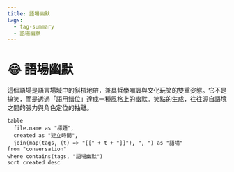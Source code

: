 ```yaml
---
title: 語場幽默
tags:
  - tag-summary
  - 語場幽默
---
```


# 😂 語場幽默

這個語場是語言場域中的斜槓地帶，兼具哲學嘲諷與文化玩笑的雙重姿態。它不是搞笑，而是透過「語用錯位」達成一種風格上的幽默。笑點的生成，往往源自語境之間的張力與角色定位的抽離。

```dataview
table
  file.name as "標題",
  created as "建立時間",
  join(map(tags, (t) => "[[" + t + "]]"), ", ") as "語場"
from "conversation"
where contains(tags, "語場幽默")
sort created desc
```
